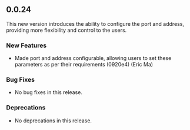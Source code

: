 ## 0.0.24

This new version introduces the ability to configure the port and address, providing more flexibility and control to the users.

### New Features

- Made port and address configurable, allowing users to set these parameters as per their requirements (0920e4) (Eric Ma)

### Bug Fixes

- No bug fixes in this release.

### Deprecations

- No deprecations in this release.
